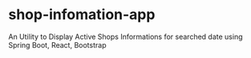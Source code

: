 # shop-infomation-app
An Utility to Display Active Shops Informations for searched date using Spring Boot, React, Bootstrap
